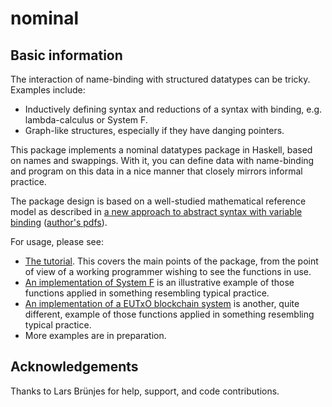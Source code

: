 # nominal

## Basic information

The interaction of name-binding with structured datatypes can be tricky.  Examples include:

* Inductively defining syntax and reductions of a syntax with binding, e.g. lambda-calculus or System F.
* Graph-like structures, especially if they have danging pointers.

This package implements a nominal datatypes package in Haskell, based on names and swappings.  With it, you can define data with name-binding and program on this data in a nice manner that closely mirrors informal practice.  

The package design is based on a well-studied mathematical reference model as described in [a new approach to abstract syntax with variable binding](https://link.springer.com/article/10.1007/s001650200016) ([author's pdfs](http://www.gabbay.org.uk/papers.html#newaas-jv)).

For usage, please see: 

* [The tutorial](https://github.com/bellissimogiorno/nominal/blob/master/src/Language/Nominal/Examples/Tutorial.hs).  This covers the main points of the package, from the point of view of a working programmer wishing to see the functions in use.  
* [An implementation of System F](https://github.com/bellissimogiorno/nominal/blob/master/src/Language/Nominal/Examples/SystemF.hs) is an illustrative example of those functions applied in something resembling typical practice.
* [An implementation of a EUTxO blockchain system](https://github.com/bellissimogiorno/nominal/blob/master/src/Language/Nominal/Examples/IdealisedEUTxO.hs) is another, quite different, example of those functions applied in something resembling typical practice.
* More examples are in preparation. 




## Acknowledgements

Thanks to Lars Brünjes for help, support, and code contributions. 
